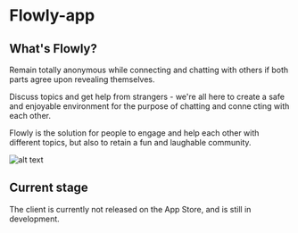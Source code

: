 # Flowly-app

## What's Flowly? ##
Remain totally anonymous while connecting and chatting with others if both parts agree upon revealing themselves. 

Discuss topics and get help from strangers - we're all here to create a safe and enjoyable environment for the purpose of chatting and conne cting with each other. 

Flowly is the solution for people to engage and help each other with different topics, but also to retain a fun and laughable community.

![alt text](http://flowly-app.com/assets/img/cover.png)

## Current stage ##
The client is currently not released on the App Store, and is still in development.
